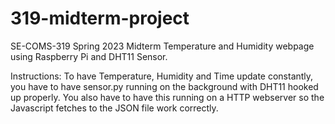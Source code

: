 # 319-midterm-project
SE-COMS-319 Spring 2023 Midterm Temperature and Humidity webpage using Raspberry Pi and DHT11 Sensor.

Instructions:
To have Temperature, Humidity and Time update constantly, you have to have sensor.py running on the background with DHT11 hooked up properly. You also have to have this running on a HTTP webserver so the Javascript fetches to the JSON file work correctly.
